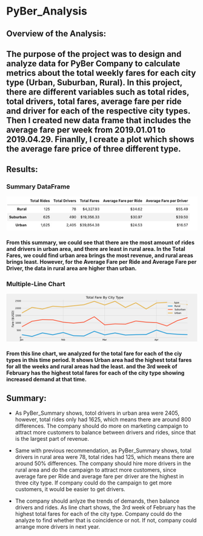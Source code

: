 # PyBer_Analysis

## Overview of the Analysis:
## The purpose of the project was to design and analyze data for PyBer Company to calculate metrics about the total weekly fares for each city type (Urban, Suburban, Rural). In this project, there are different variables such as total rides, total drivers, total fares, average fare per ride and driver for each of the respective city types. Then I created new data frame that includes the average fare per week from 2019.01.01 to 2019.04.29. Finanlly, I create a plot which shows the average fare price of three different type.


## Results:
### Summary DataFrame 
![PyBer_Summary](analysis/PyBer_Summary.png)

#### From this summary, we could see that there are the most amount of rides and drivers in urban area, and there are least in rural area. In the Total Fares, we could find urban area brings the most revenue, and rural areas brings least. However, for the Average Fare per Ride and Average Fare per Driver, the data in rural area are higher than urban.

### Multiple-Line Chart
![Challenge_fare_summary](analysis/Challenge_fare_summary.png)

#### From this line chart, we analyzed for the total fare for each of the ciy types in this time period. It shows Urban area had the highest total fares for all the weeks and rural areas had the least. and the 3rd week of February has the highest total fares for each of the city type showing increased demand at that time. 


## Summary: 
- As PyBer_Summary shows, totol drivers in urban area were 2405, however, total rides only had 1625, which means there are around 800 differences. The company should do more on marketing campaign to attract more customers to balance between drivers and rides, since that is the largest part of revenue.

- Same with previous recommendation, as PyBer_Summary shows, total drivers in rural area were 78, total rides had 125, which means there are around 50% differences. The company should hire more drivers in the rural area and do the campaign to attract more customers, since average fare per Ride and average fare per driver are the highest in three city type. If company could do the campaign to get more customers, it would be easier to get drivers.

- The company should anlyze the trends of demands, then balance drivers and rides. As line chart shows, the 3rd week of February has the highest total fares for each of the city type. Company could do the analyze to find whether that is coincidence or not. If not, company could arrange more drivers in next year.
